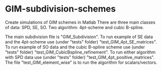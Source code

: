 # GIM-subdivision-schemes
Create simulations of GIM schemes in Matlab
There are three main classes of data: SPD, SE, SO. Two algorithm: 4pt-scheme and cubic B-spline.

The main subdivision file is "GIM_Subdivision".
To run example of SE data and the 4pt-scheme use (under "tests" folder) "test_GIM_4pt_SE_matrices".
To run example of SO data and the cubic B-spline scheme use (under "tests" folder) "test_GIM_CubicBspline_refinement".
To run either algorithm with SPD data use (under "tests" folder) "test_GIM_4pt_positive_matrices". 
The file "test_GIM_element_wise" is to run the algorithm for scalars/vectors.
